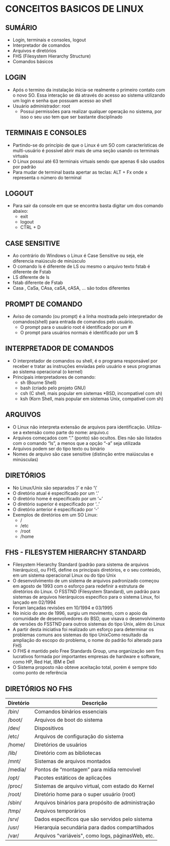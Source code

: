 # CONCEITOS BASICOS DE LINUX

## SUMÁRIO
* Login, terminais e consoles, logout
* Interpretador de comandos
* Arquivos e diretórios
* FHS (Filesystem Hierarchy Structure)
* Comandos básicos

## LOGIN
* Após o termino da instalação inicia-se realmente o primeiro contato com o novo SO.
Essa interação se dá através do acesso ao sistema utilizando um login e senha que possuam acesso ao shell
* Usuário administrador: root
    * Possui permissões para realizar qualquer operação no sistema, por isso o seu uso tem que ser bastante disciplinado

## TERMINAIS E CONSOLES
* Partindo-se do princípio de que o Linux é um SO com características de multi-usuário é possível abrir mais de uma seção usando os terminais virtuais
* O Linux possui até 63 terminais virtuais sendo que apenas 6 são usados por padrão
* Para mudar de terminal basta apertar as teclas: ALT + Fx onde x representa o número do terminal

## LOGOUT
* Para sair da console em que se encontra basta digitar um dos comando abaixo:
    * exit
    * logout
    * CTRL + D

## CASE SENSITIVE

* Ao contrário do Windows o Linux é Case Sensitive ou seja, ele diferencia maiúsculo de minúsculo
* O comando ls é diferente de LS ou mesmo o arquivo texto fstab é diferente de Fstab 
* LS diferente de ls
* fstab diferente de Fstab
* Casa , CaSa, CAsa, caSA, cASA, ... são todos diferentes


## PROMPT DE COMANDO

* Aviso de comando (ou prompt) é a linha mostrada pelo interpretador de comandos(shell) para entrada de comandos pelo usuário.
    * O prompt para o usuário root é identificado por um #
    * O prompt para usuários normais é identificado por um $

## INTERPRETADOR DE COMANDOS

* O interpretador de comandos ou shell, é o programa responsável por receber e tratar as instruções enviadas pelo usuário e seus programas ao sistema operacional (o kernel) 
* Principais interpretadores de comando:
    * sh (Bourne Shell)
    * bash (criado pelo projeto GNU)
    * csh (C shell, mais popular em sistemas *BSD, incompatível com sh)
    * ksh (Korn Shell, mais popular em sistemas Unix, compatível com sh)

## ARQUIVOS

* O Linux não interpreta extensão de arquivos para identificação. Utiliza-se a extensão como parte do nome: arquivo.c
* Arquivos começados com “.” (ponto) são ocultos. Eles não são listados com o comando “ls”, a menos que a opção “-a” seja utilizada
* Arquivos podem ser do tipo texto ou binário
* Nomes de arquivo são case sensitive (distinção entre maiúsculas e minúsculas)

## DIRETÓRIOS

* No Linux/Unix são separados ‘/’ e não ‘\’
* O diretório atual é especificado por um ‘.’
* O diretório home é especificado por um ‘~’
* O diretório superior é especificado por ‘..’
* O diretório anterior é especificado por ‘-’
* Exemplos de diretórios em um SO Linux:
    * /
    * /etc
    * /root
    * /home

## FHS - FILESYSTEM HIERARCHY STANDARD

* Filesystem Hierarchy Standard (padrão para sistema de arquivos hierárquico), ou FHS, define os principais diretórios, e o seu conteúdo, em
um sistema operacional Linux ou do tipo Unix 
* O desenvolvimento de um sistema de arquivos padronizado começou em agosto de 1993 com o esforço para redefinir a estrutura de diretórios do Linux. O FSSTND (Filesystem Standard), um padrão para sistemas de arquivos
hierárquicos específico para o sistema Linux, foi lançado em 02/1994
* Foram lançadas revisões em 10/1994 e 03/1995
* No início do ano de 1996, surgiu um movimento, com o apoio da comunidade de desenvolvedores do BSD, que visava o desenvolvimento de versões do FSSTND para outros sistemas do tipo Unix, além do Linux
* A partir desta iniciativa foi realizado um esforço para determinar os problemas comuns aos sistemas do tipo UnixComo resultado da ampliação do escopo do problema, o nome do padrão foi alterado para FHS
* O FHS é mantido pelo Free Standards Group, uma organização sem fins lucrativos formada por importantes empresas de hardware e software, como HP, Red Hat, IBM e Dell 
* O Sistema proposto não obteve aceitação total, porém é sempre tido como ponto de referência

## DIRETÓRIOS NO FHS

Diretório | Descrição
------------ | -------------
/bin/ | Comandos binários essenciais
/boot/ | Arquivos de boot do sistema
/dev/ | Dispositivos
/etc/ | Arquivos de configuração do sistema
/home/ | Diretórios de usuários
/lib/ | Diretório com as bibliotecas
/mnt/ | Sistemas de arquivos montados
/media/ | Pontos de “montagem” para mídia removível
/opt/ | Pacotes estáticos de aplicações
/proc/ | Sistemas de arquivo virtual, com estado do Kernel
/root/ | Diretório home para o super usuário (root)
/sbin/ | Arquivos binários para propósito de administração
/tmp/ | Arquivos temporários
/srv/ | Dados específicos que são servidos pelo sistema
/usr/ | Hierarquia secundária para dados compartilhados
/var/ | Arquivos "variáveis", como logs, páginasWeb, etc.